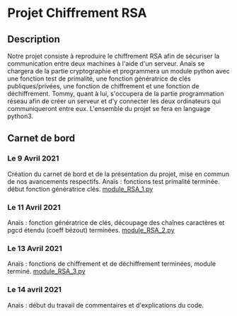 # Projet Chiffrement RSA

## Description

Notre projet consiste à reproduire le chiffrement RSA afin de sécuriser la communication entre deux machines à l'aide d'un serveur. Anaïs se chargera de la partie cryptographie et programmera un module python avec une fonction test de primalité, une fonction génératrice de clés publiques/privées, une fonction de chiffrement et une fonction de déchiffrement. Tommy, quant à lui, s'occupera de la partie programmation réseau afin de créer un serveur et d'y connecter les deux ordinateurs qui communiqueront entre eux. L'ensemble du projet se fera en language python3.

## Carnet de bord

### Le 9 Avril 2021
Création du carnet de bord et de la présentation du projet, mise en commun de nos avancements respectifs.
Anaïs : fonctions test primalité terminée. début fonction génératrice clés.
[module_RSA_1.py](module_RSA_1.py)
### Le 11 Avril 2021
Anaïs : fonction génératrice de clés, découpage des chaînes caractères et pgcd étendu (coeff bézout) terminées.
[module_RSA_2.py](module_RSA_2.py)
### Le 13 Avril 2021
Anaïs : fonctions de chiffrement et de déchiffrement terminées, module terminé.
[module_RSA_3.py](module_RSA_3.py)
### Le 14 avril 2021
Anaïs : début du travail de commentaires et d'explications du code.
